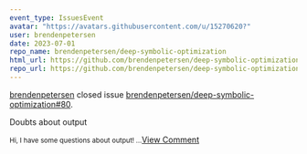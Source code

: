 ```yaml
---
event_type: IssuesEvent
avatar: "https://avatars.githubusercontent.com/u/15270620?"
user: brendenpetersen
date: 2023-07-01
repo_name: brendenpetersen/deep-symbolic-optimization
html_url: https://github.com/brendenpetersen/deep-symbolic-optimization/issues/80
repo_url: https://github.com/brendenpetersen/deep-symbolic-optimization
---
```


<a href='https://github.com/brendenpetersen' target='_blank'>brendenpetersen</a> closed issue <a href='https://github.com/brendenpetersen/deep-symbolic-optimization/issues/80' target='_blank'>brendenpetersen/deep-symbolic-optimization#80</a>.

<p>Doubts about output</p><small>Hi, I have some questions  about output! ...</small><a href='https://github.com/brendenpetersen/deep-symbolic-optimization/issues/80' target='_blank'>View Comment</a>